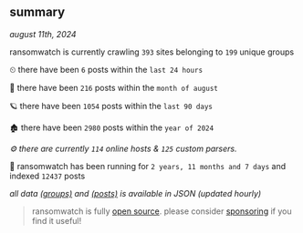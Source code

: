 
## summary
_august 11th, 2024_

ransomwatch is currently crawling `393` sites belonging to `199` unique groups

⏲ there have been `6` posts within the `last 24 hours`

🦈 there have been `216` posts within the `month of august`

🪐 there have been `1054` posts within the `last 90 days`

🏚 there have been `2980` posts within the `year of 2024`

_⚙️ there are currently `114` online hosts & `125` custom parsers._

🦕 ransomwatch has been running for `2 years, 11 months and 7 days` and indexed `12437` posts

_all data  [(groups)](http://ransomwhat.telemetry.ltd/groups) and [(posts)](http://ransomwhat.telemetry.ltd/posts) is available in JSON (updated hourly)_

> ransomwatch is fully [open source](https://github.com/joshhighet/ransomwatch#ransomwatch--). please consider [sponsoring](https://github.com/sponsors/joshhighet) if you find it useful!
